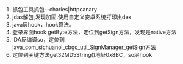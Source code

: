 1. 抓包工具抓包--charles|httpcanary
2. jdax解包,发现加固.使用自定义安卓系统打印出dex
3. java层hook，hook算法。
4. 登录界面hook getByte方法，定位到getSign方法，发现是native方法
5. IDA反编译so，定位到java_com_sichuanol_cbgc_util_SignManager_getSign方法
6. 定位到关键方法get32MD5String()地址0x8BC，so层hook